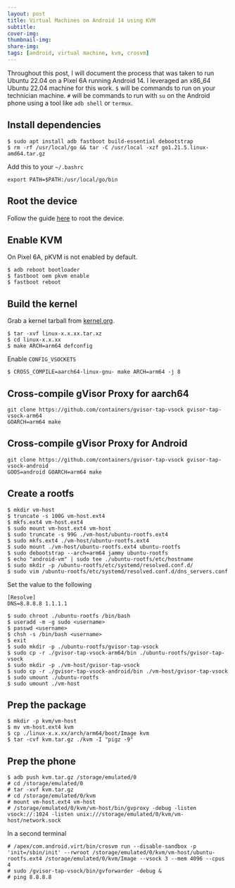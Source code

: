 ```yaml
---
layout: post
title: Virtual Machines on Android 14 using KVM
subtitle: 
cover-img:
thumbnail-img: 
share-img: 
tags: [android, virtual machine, kvm, crosvm]
---
```


Throughout this post, I will document the process that was taken to run Ubuntu 22.04 on a Pixel 6A running Android 14.  I leveraged an x86_64 Ubuntu 22.04 machine for this work. `$` will be commands to run on your technician machine. `#` will be commands to run with `su` on the Android phone using a tool like `adb shell` or `termux`.

## Install dependencies
```
$ sudo apt install adb fastboot build-essential debootstrap
$ rm -rf /usr/local/go && tar -C /usr/local -xzf go1.21.5.linux-amd64.tar.gz
```
Add this to your `~/.bashrc`
```
export PATH=$PATH:/usr/local/go/bin
```

## Root the device
Follow the guide [here](https://topjohnwu.github.io/Magisk/install.html) to root the device.

## Enable KVM
On Pixel 6A, pKVM is not enabled by default.
```
$ adb reboot bootloader
$ fastboot oem pkvm enable
$ fastboot reboot
```

## Build the kernel
Grab a kernel tarball from [kernel.org](https://www.kernel.org/).
```
$ tar -xvf linux-x.x.xx.tar.xz
$ cd linux-x.x.xx
$ make ARCH=arm64 defconfig
```
Enable `CONFIG_VSOCKETS`
```
$ CROSS_COMPILE=aarch64-linux-gnu- make ARCH=arm64 -j 8
```

## Cross-compile gVisor Proxy for aarch64
```
git clone https://github.com/containers/gvisor-tap-vsock gvisor-tap-vsock-arm64
GOARCH=arm64 make
```

## Cross-compile gVisor Proxy for Android
```
git clone https://github.com/containers/gvisor-tap-vsock gvisor-tap-vsock-android
GOOS=android GOARCH=arm64 make
```

## Create a rootfs
```
$ mkdir vm-host
$ truncate -s 100G vm-host.ext4
$ mkfs.ext4 vm-host.ext4
$ sudo mount vm-host.ext4 vm-host
$ sudo truncate -s 99G ./vm-host/ubuntu-rootfs.ext4
$ sudo mkfs.ext4 ./vm-host/ubuntu-rootfs.ext4
$ sudo mount ./vm-host/ubuntu-rootfs.ext4 ubuntu-rootfs
$ sudo debootstrap --arch=arm64 jammy ubuntu-rootfs
$ echo "android-vm" | sudo tee ./ubuntu-rootfs/etc/hostname
$ sudo mkdir -p /ubuntu-rootfs/etc/systemd/resolved.conf.d/
$ sudo vim /ubuntu-rootfs/etc/systemd/resolved.conf.d/dns_servers.conf
```

Set the value to the following
```
[Resolve]
DNS=8.8.8.8 1.1.1.1
```

```
$ sudo chroot ./ubuntu-rootfs /bin/bash
$ useradd -m -g sudo <username>
$ passwd <username>
$ chsh -s /bin/bash <username>
$ exit
$ sudo mkdir -p ./ubuntu-rootfs/gvisor-tap-vsock
$ sudo cp -r ./gvisor-tap-vsock-arm64/bin ./ubuntu-rootfs/gvisor-tap-vsock
$ sudo mkdir -p ./vm-host/gvisor-tap-vsock
$ sudo cp -r ./gvisor-tap-vsock-android/bin ./vm-host/gvisor-tap-vsock
$ sudo umount ./ubuntu-rootfs
$ sudo umount ./vm-host
```

## Prep the package
```
$ mkdir -p kvm/vm-host
$ mv vm-host.ext4 kvm
$ cp ./linux-x.x.xx/arch/arm64/boot/Image kvm
$ tar -cvf kvm.tar.gz ./kvm -I "pigz -9"
```

## Prep the phone
```
$ adb push kvm.tar.gz /storage/emulated/0
# cd /storage/emulated/0
# tar -xvf kvm.tar.gz
# cd /storage/emulated/0/kvm
# mount vm-host.ext4 vm-host
# /storage/emulated/0/kvm/vm-host/bin/gvproxy -debug -listen vsock://:1024 -listen unix:///storage/emulated/0/kvm/vm-host/network.sock
```
In a second terminal
```
# /apex/com.android.virt/bin/crosvm run --disable-sandbox -p 'init=/sbin/init' --rwroot /storage/emulated/0/kvm/vm-host/ubuntu-rootfs.ext4 /storage/emulated/0/kvm/Image --vsock 3 --mem 4096 --cpus 4
# sudo /gvisor-tap-vsock/bin/gvforwarder -debug &
# ping 8.8.8.8
```